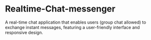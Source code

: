 # Realtime-Chat-messenger
A real-time chat application that enables users (group chat allowed) to exchange instant messages, featuring a user-friendly interface and responsive design.
